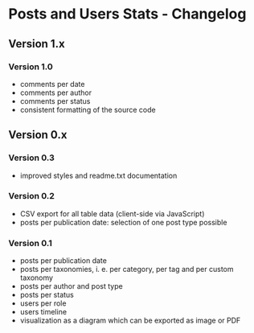 # Posts and Users Stats - Changelog

## Version 1.x

### Version 1.0
* comments per date
* comments per author
* comments per status
* consistent formatting of the source code


## Version 0.x

### Version 0.3
* improved styles and readme.txt documentation

### Version 0.2
* CSV export for all table data (client-side via JavaScript)
* posts per publication date: selection of one post type possible

### Version 0.1
* posts per publication date
* posts per taxonomies, i. e. per category, per tag and per custom taxonomy
* posts per author and post type
* posts per status
* users per role
* users timeline
* visualization as a diagram which can be exported as image or PDF
